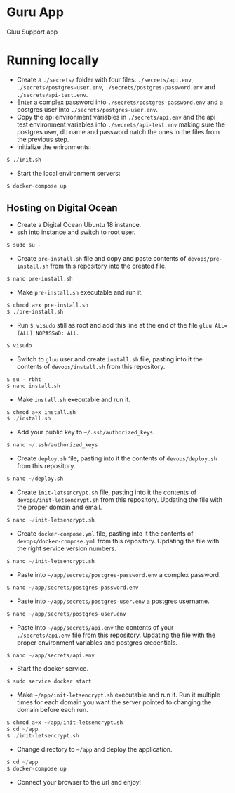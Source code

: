# Guru App
Gluu Support app

# Running locally
- Create a `./secrets/` folder with four files: `./secrets/api.env`, `./secrets/postgres-user.env`, `./secrets/postgres-password.env` and `./secrets/api-test.env`.
- Enter a complex password into `./secrets/postgres-password.env` and a postgres user into `./secrets/postgres-user.env`.
- Copy the api environment variables in `./secrets/api.env` and the api test environment variables into `./secrets/api-test.env` making sure the postgres user, db name and password natch the ones in the files from the previous step.
- Initialize the enironments:
```s
$ ./init.sh
```
- Start the local environment servers:
```s
$ docker-compose up
```


## Hosting on Digital Ocean
- Create a Digital Ocean Ubuntu 18 instance.
- ssh into instance and switch to root user.
```s
$ sudo su -
```
- Create `pre-install.sh` file and copy and paste contents of `devops/pre-install.sh` from this repository into the created file.
```s
$ nano pre-install.sh
```
- Make `pre-install.sh` executable and run it.
```s
$ chmod a+x pre-install.sh
$ ./pre-install.sh
```
- Run `$ visudo` still as root and add this line at the end of the file `gluu ALL=(ALL) NOPASSWD: ALL`.
```s
$ visudo
```
- Switch to `gluu` user and create `install.sh` file, pasting into it the contents of `devops/install.sh` from this repository.
```s
$ su - rbht
$ nano install.sh
```
- Make `install.sh` executable and run it.
```s
$ chmod a+x install.sh
$ ./install.sh
```
- Add your public key to `~/.ssh/authorized_keys`.
```s
$ nano ~/.ssh/authorized_keys
```
- Create `deploy.sh` file, pasting into it the contents of `devops/deploy.sh` from this repository.
```s
$ nano ~/deploy.sh
```
- Create `init-letsencrypt.sh` file, pasting into it the contents of `devops/init-letsencrypt.sh` from this repository. Updating the file with the proper domain and email.
```s
$ nano ~/init-letsencrypt.sh
```
- Create `docker-compose.yml` file, pasting into it the contents of `devops/docker-compose.yml` from this repository. Updating the file with the right service version numbers.
```s
$ nano ~/init-letsencrypt.sh
```
- Paste into `~/app/secrets/postgres-password.env` a complex password.
```s
$ nano ~/app/secrets/postgres-password.env
```
- Paste into `~/app/secrets/postgres-user.env` a postgres username.
```s
$ nano ~/app/secrets/postgres-user.env
```
- Paste into `~/app/secrets/api.env` the contents of your `./secrets/api.env` file from this repository. Updating the file with the proper environment variables and postgres credentials.
```s
$ nano ~/app/secrets/api.env
```
- Start the docker service.
```s
$ sudo service docker start
```
- Make `~/app/init-letsencrypt.sh` executable and run it. Run it multiple times for each domain you want the server pointed to changing the domain before each run.
```s
$ chmod a+x ~/app/init-letsencrypt.sh
$ cd ~/app
$ ./init-letsencrypt.sh
```
- Change directory to `~/app` and deploy the application.
```s
$ cd ~/app
$ docker-compose up
```
- Connect your browser to the url and enjoy!
